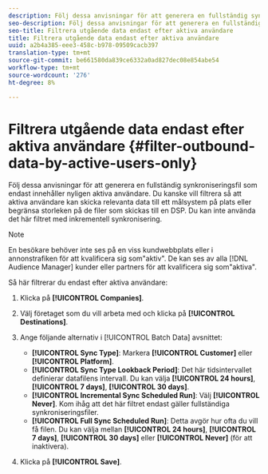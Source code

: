 ```yaml
---
description: Följ dessa anvisningar för att generera en fullständig synkroniseringsfil som endast innehåller nyligen aktiva användare. Du kanske vill filtrera så att aktiva användare kan skicka relevanta data till ett målsystem på plats eller begränsa storleken på de filer som skickas till en DSP. Du kan inte använda det här filtret med inkrementell synkronisering.
seo-description: Följ dessa anvisningar för att generera en fullständig synkroniseringsfil som endast innehåller nyligen aktiva användare. Du kanske vill filtrera så att aktiva användare kan skicka relevanta data till ett målsystem på plats eller begränsa storleken på de filer som skickas till en DSP. Du kan inte använda det här filtret med inkrementell synkronisering.
seo-title: Filtrera utgående data endast efter aktiva användare
title: Filtrera utgående data endast efter aktiva användare
uuid: a2b4a385-eee3-458c-b978-09509cacb397
translation-type: tm+mt
source-git-commit: be661580da839ce6332a0ad827dec08e854abe54
workflow-type: tm+mt
source-wordcount: '276'
ht-degree: 8%

---
```



# Filtrera utgående data endast efter aktiva användare {#filter-outbound-data-by-active-users-only}

Följ dessa anvisningar för att generera en fullständig synkroniseringsfil som endast innehåller nyligen aktiva användare. Du kanske vill filtrera så att aktiva användare kan skicka relevanta data till ett målsystem på plats eller begränsa storleken på de filer som skickas till en DSP. Du kan inte använda det här filtret med inkrementell synkronisering.

>[!NOTE]
>
>En besökare behöver inte ses på en viss kundwebbplats eller i annonstrafiken för att kvalificera sig som&quot;aktiv&quot;. De kan ses av alla [!DNL Audience Manager] kunder eller partners för att kvalificera sig som&quot;aktiva&quot;.

Så här filtrerar du endast efter aktiva användare:

1. Klicka på **[!UICONTROL Companies]**.
1. Välj företaget som du vill arbeta med och klicka på **[!UICONTROL Destinations]**.
1. Ange följande alternativ i [!UICONTROL Batch Data] avsnittet:

   * **[!UICONTROL Sync Type]**: Markera **[!UICONTROL Customer]** eller **[!UICONTROL Platform]**.
   * **[!UICONTROL Sync Type Lookback Period]**: Det här tidsintervallet definierar datafilens intervall. Du kan välja **[!UICONTROL 24 hours]**, **[!UICONTROL 7 days]**, **[!UICONTROL 30 days]**.
   * **[!UICONTROL Incremental Sync Scheduled Run]**: Välj **[!UICONTROL Never]**. Kom ihåg att det här filtret endast gäller fullständiga synkroniseringsfiler.
   * **[!UICONTROL Full Sync Scheduled Run]**: Detta avgör hur ofta du vill få filen. Du kan välja mellan **[!UICONTROL 24 hours]**, **[!UICONTROL 7 days]**, **[!UICONTROL 30 days]** eller **[!UICONTROL Never]** (för att inaktivera).

1. Klicka på **[!UICONTROL Save]**.
